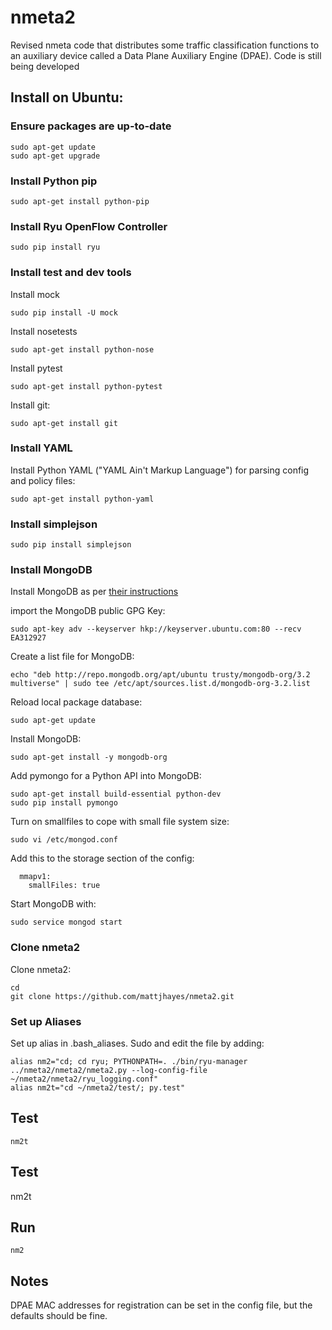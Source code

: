 # nmeta2
Revised nmeta code that distributes some traffic classification functions to an auxiliary device called a Data Plane Auxiliary Engine (DPAE). Code is still being developed

## Install on Ubuntu:

### Ensure packages are up-to-date
```
sudo apt-get update
sudo apt-get upgrade
```

### Install Python pip
```
sudo apt-get install python-pip
```

### Install Ryu OpenFlow Controller
```
sudo pip install ryu
```

### Install test and dev tools
Install mock
```
sudo pip install -U mock
```

Install nosetests
```
sudo apt-get install python-nose
```

Install pytest
```
sudo apt-get install python-pytest
```

Install git:
```
sudo apt-get install git
```

### Install YAML
Install Python YAML ("YAML Ain't Markup Language") for parsing config and policy files:
```
sudo apt-get install python-yaml
```

### Install simplejson
```
sudo pip install simplejson
```

### Install MongoDB
Install MongoDB as per [their instructions](https://docs.mongodb.org/manual/tutorial/install-mongodb-on-ubuntu/)

import the MongoDB public GPG Key:
```
sudo apt-key adv --keyserver hkp://keyserver.ubuntu.com:80 --recv EA312927
```

Create a list file for MongoDB:
```
echo "deb http://repo.mongodb.org/apt/ubuntu trusty/mongodb-org/3.2 multiverse" | sudo tee /etc/apt/sources.list.d/mongodb-org-3.2.list
```

Reload local package database:
```
sudo apt-get update
```

Install MongoDB:
```
sudo apt-get install -y mongodb-org
```

Add pymongo for a Python API into MongoDB:
```
sudo apt-get install build-essential python-dev
sudo pip install pymongo
```

Turn on smallfiles to cope with small file system size:
```
sudo vi /etc/mongod.conf
```

Add this to the storage section of the config:
```
  mmapv1:
    smallFiles: true
```

Start MongoDB with:
```
sudo service mongod start
```


### Clone nmeta2
Clone nmeta2:
```
cd
git clone https://github.com/mattjhayes/nmeta2.git
```

### Set up Aliases
Set up alias in .bash_aliases. Sudo and edit the file by adding:
```
alias nm2="cd; cd ryu; PYTHONPATH=. ./bin/ryu-manager ../nmeta2/nmeta2/nmeta2.py --log-config-file ~/nmeta2/nmeta2/ryu_logging.conf"
alias nm2t="cd ~/nmeta2/test/; py.test"
```

## Test
```
nm2t
```

## Test
nm2t

## Run
```
nm2
```

## Notes
DPAE MAC addresses for registration can be set in the config file, but the defaults should be fine.
